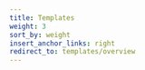 ```yaml
---
title: Templates
weight: 3
sort_by: weight
insert_anchor_links: right
redirect_to: templates/overview
---
```

